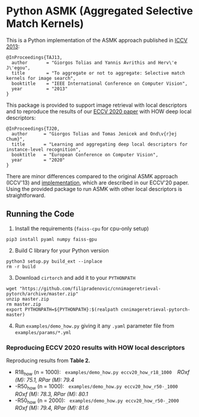 # Python ASMK (Aggregated Selective Match Kernels)

This is a Python implementation of the ASMK approach published in [ICCV 2013](http://hal.inria.fr/docs/00/86/46/84/PDF/iccv13_tolias.pdf):

```
@InProceedings{TAJ13,
  author       = "Giorgos Tolias and Yannis Avrithis and Herv\'e J\'egou",
  title        = "To aggregate or not to aggregate: Selective match kernels for image search",
  booktitle    = "IEEE International Conference on Computer Vision",
  year         = "2013"
}
```

This package is provided to support image retrieval with local descriptors and to reproduce the results of our [ECCV 2020 paper](https://arxiv.org/abs/2007.13172) with HOW deep local descriptors:

```
@InProceedings{TJ20,
  author      = "Giorgos Tolias and Tomas Jenicek and Ond\v{r}ej Chum}",
  title       = "Learning and aggregating deep local descriptors for instance-level recognition",
  booktitle   = "European Conference on Computer Vision",
  year        = "2020"
}
```

There are minor differences compared to the original ASMK approach (ICCV'13) and [implementation](https://github.com/gtolias/asmk), which are described in our ECCV'20 paper. Using the provided package to run ASMK with other local descriptors is straightforward.



## Running the Code

1. Install the requirements (`faiss-cpu` for cpu-only setup)

```
pip3 install pyaml numpy faiss-gpu
```


2. Build C library for your Python version

```
python3 setup.py build_ext --inplace
rm -r build
```


3. Download `cirtorch` and add it to your `PYTHONPATH`

```
wget "https://github.com/filipradenovic/cnnimageretrieval-pytorch/archive/master.zip"
unzip master.zip
rm master.zip
export PYTHONPATH=${PYTHONPATH}:$(realpath cnnimageretrieval-pytorch-master)
```


4. Run `examples/demo_how.py` giving it any `.yaml` parameter file from `examples/params/*.yml`


### Reproducing ECCV 2020 results with HOW local descriptors

Reproducing results from **Table 2.**

- R18<sub>how</sub> (n = 1000): &nbsp; `examples/demo_how.py eccv20_how_r18_1000` &ensp; _ROxf (M): 75.1, RPar (M): 79.4_
- -R50<sub>how</sub> (n = 1000): &nbsp; `examples/demo_how.py eccv20_how_r50-_1000` &ensp; _ROxf (M): 78.3, RPar (M): 80.1_
- -R50<sub>how</sub> (n = 2000): &nbsp; `examples/demo_how.py eccv20_how_r50-_2000` &ensp; _ROxf (M): 79.4, RPar (M): 81.6_
